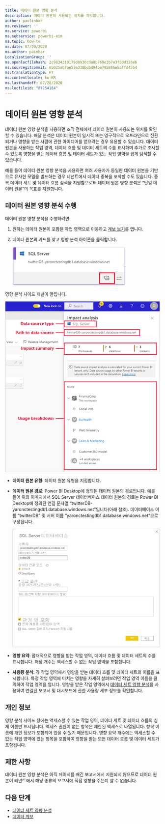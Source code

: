 ```yaml
---
title: 데이터 원본 영향 분석
description: 데이터 원본이 사용되는 위치를 파악합니다.
author: paulinbar
ms.reviewer: ''
ms.service: powerbi
ms.subservice: powerbi-eim
ms.topic: how-to
ms.date: 07/20/2020
ms.author: painbar
LocalizationGroup: ''
ms.openlocfilehash: 2c9834310179d8936cda8b769e3b7e3f80d328e6
ms.sourcegitcommit: 65025ab7ae57e338bdbd94be795886e5affd45b4
ms.translationtype: HT
ms.contentlocale: ko-KR
ms.lasthandoff: 07/28/2020
ms.locfileid: "87254184"
---
```

# <a name="data-source-impact-analysis"></a>데이터 원본 영향 분석

데이터 원본 영향 분석을 사용하면 조직 전체에서 데이터 원본이 사용되는 위치를 확인할 수 있습니다. 해당 분석은 데이터 원본이 일시적 또는 영구적으로 오프라인으로 전환되거나 영향을 받는 사람에 관한 아이디어를 얻으려는 경우 유용할 수 있습니다. 데이터 원본을 사용하는 작업 영역, 데이터 흐름 및 데이터 세트의 수를 표시하며 추가로 조사할 수 있도록 영향을 받는 데이터 흐름 및 데이터 세트가 있는 작업 영역을 쉽게 탐색할 수 있습니다.

예를 들어 데이터 원본 영향 분석을 사용하면 여러 사용자가 동일한 데이터 원본을 기반으로 유사한 모델을 빌드하는 경우 테넌트에서 데이터 중복을 포착할 수도 있습니다. 중복 데이터 세트 및 데이터 흐름 검색을 지원함으로써 데이터 원본 영향 분석은 “단일 데이터 원본”의 목표를 지원합니다.

## <a name="perform-data-source-impact-analysis"></a>데이터 원본 영향 분석 수행

데이터 원본 영향 분석을 수행하려면:

1. 원하는 데이터 원본이 포함된 작업 영역으로 이동하고 [계보 보기](service-data-lineage.md)를 엽니다.
1. 데이터 원본의 카드를 찾고 영향 분석 아이콘을 클릭합니다.

    ![영향 분석 단추를 보여 주는 데이터 원본 카드의 스크린샷.](media/service-data-source-impact-analysis/data-source-impact-analysis-button.png)
 
영향 분석 사이드 패널이 열립니다.

![데이터 원본 영향 분석 사이드 창의 스크린샷.](media/service-data-source-impact-analysis/data-source-impact-analyis-side-pane.png)
 
* **데이터 원본 유형**: 데이터 원본 유형을 지정합니다.
* **데이터 원본 경로**: Power BI Desktop에 정의된 데이터 원본의 경로입니다. 예를 들어 위의 이미지에서 SQL Server 데이터베이스 데이터 원본의 경로는 Power BI Desktop에 정의된 연결 문자열 “twitterDB-yaronctestingdb1.database.windows.net”입니다(아래 참조). 데이터베이스 이름 “twitterDB” 및 서버 이름 “yaronctestingdb1.database.windows.net”으로 구성됩니다.

    ![Power BI Desktop에 있는 연결 문자열 정의의 스크린샷.](media/service-data-source-impact-analysis/connection-string-definition-in-desktop.png)
 
* **영향 요약**: 잠재적으로 영향을 받는 작업 영역, 데이터 흐름 및 데이터 세트의 수를 표시합니다. 해당 개수는 액세스할 수 없는 작업 영역을 포함합니다.
* **사용량 분석**: 각 작업 영역에서 영향을 받는 데이터 흐름 및 데이터 세트의 이름을 표시합니다. 특정 작업 영역에 미치는 영향을 자세히 살펴보려면 작업 영역 이름을 클릭하여 작업 영역을 엽니다. 영향을 받은 작업 영역에서 [데이터 세트 영향 분석](service-dataset-impact-analysis.md)을 사용하여 연결된 보고서 및 대시보드에 관한 사용량 세부 정보를 확인합니다.

## <a name="privacy"></a>개인 정보

영향 분석 사이드 창에는 액세스할 수 있는 작업 영역, 데이터 세트 및 데이터 흐름의 실제 이름만 표시됩니다. 액세스 권한이 없는 항목은 제한된 액세스로 나열됩니다. 항목 이름에 개인 정보가 포함되어 있을 수 있기 때문입니다.
영향 요약 개수에는 액세스할 수 없는 작업 영역에 있는 항목을 포함하여 영향을 받는 모든 데이터 흐름 및 데이터 세트가 포함됩니다.

## <a name="limitations"></a>제한 사항

데이터 원본 영향 분석은 아직 페이지를 매긴 보고서에서 지원되지 않으므로 데이터 원본이 테넌트에서 해당 종류의 보고서에 직접 영향을 주는지 알 수 없습니다.

## <a name="next-steps"></a>다음 단계

* [데이터 세트 영향 분석](service-dataset-impact-analysis.md)
* [데이터 계보](service-data-lineage.md)